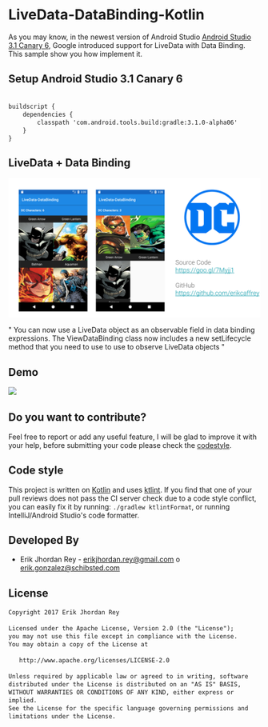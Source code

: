 # LiveData-DataBinding-Kotlin

As you may know, in the newest version of Android Studio [Android Studio 3.1 Canary 6](https://androidstudio.googleblog.com/2017/12/android-studio-31-canary-6-is-now.html), Google introduced support for LiveData with Data Binding. This sample show you how implement it. 

## Setup Android Studio 3.1 Canary 6


``` 

buildscript {
    dependencies {
        classpath 'com.android.tools.build:gradle:3.1.0-alpha06'
    }
}

```

## LiveData + Data Binding


![](./art/dc_data-live.png)


" You can now use a LiveData object as an observable field in data binding expressions. The ViewDataBinding class now includes a new setLifecycle method that you need to use to use to observe LiveData objects "


## Demo

<img src="https://user-images.githubusercontent.com/5893477/34550143-0f06846c-f0d4-11e7-97ae-91b02f3c11e5.gif" width="220">


Do you want to contribute?
--------------------------
Feel free to report or add any useful feature, I will be glad to improve it with your help, before submitting your code please check the [codestyle](https://github.com/square/java-code-styles).


Code style
--------------------------

This project is written on [Kotlin](https://kotlinlang.org/) and uses [ktlint](https://github.com/shyiko/ktlint).
If you find that one of your pull reviews does not pass the CI server check due to a code style conflict, you can
easily fix it by running: `./gradlew ktlintFormat`, or running IntelliJ/Android Studio's code formatter.


Developed By
------------

* Erik Jhordan Rey  - <erikjhordan.rey@gmail.com> o <erik.gonzalez@schibsted.com>

License
-------

    Copyright 2017 Erik Jhordan Rey

    Licensed under the Apache License, Version 2.0 (the "License");
    you may not use this file except in compliance with the License.
    You may obtain a copy of the License at

       http://www.apache.org/licenses/LICENSE-2.0

    Unless required by applicable law or agreed to in writing, software
    distributed under the License is distributed on an "AS IS" BASIS,
    WITHOUT WARRANTIES OR CONDITIONS OF ANY KIND, either express or implied.
    See the License for the specific language governing permissions and
    limitations under the License.
